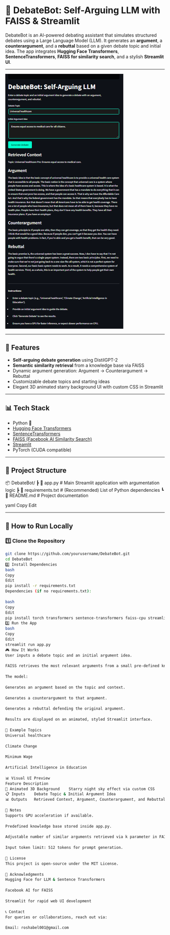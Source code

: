 # 🤖 DebateBot: Self-Arguing LLM with FAISS & Streamlit

DebateBot is an AI-powered debating assistant that simulates structured debates using a Large Language Model (LLM). It generates an **argument**, a **counterargument**, and a **rebuttal** based on a given debate topic and initial idea. The app integrates **Hugging Face Transformers**, **SentenceTransformers**, **FAISS for similarity search**, and a stylish **Streamlit UI**.

---

![image alt](https://github.com/AbelPriyakumarP/Debatebot-self_arguement-Project/blob/1cf1cfbb733b1f2797af85618d608ad9183bd0d4/Screenshot%202025-05-24%20212547.png)

---

## 📌 Features

- **Self-arguing debate generation** using DistilGPT-2
- **Semantic similarity retrieval** from a knowledge base via FAISS
- Dynamic argument generation: Argument → Counterargument → Rebuttal
- Customizable debate topics and starting ideas
- Elegant 3D animated starry background UI with custom CSS in Streamlit

---

## 📊 Tech Stack

- Python 🐍
- [Hugging Face Transformers](https://huggingface.co/docs/transformers/index)
- [SentenceTransformers](https://www.sbert.net/)
- [FAISS (Facebook AI Similarity Search)](https://github.com/facebookresearch/faiss)
- [Streamlit](https://streamlit.io/)
- PyTorch (CUDA compatible)

---

## 📂 Project Structure

📦 DebateBot/
┣ 📜 app.py # Main Streamlit application with argumentation logic
┣ 📜 requirements.txt # (Recommended) List of Python dependencies
┗ 📜 README.md # Project documentation

yaml
Copy
Edit

---

## 🚀 How to Run Locally

### 1️⃣ Clone the Repository  
```bash
git clone https://github.com/yourusername/DebateBot.git
cd DebateBot
2️⃣ Install Dependencies
bash
Copy
Edit
pip install -r requirements.txt
Dependencies (if no requirements.txt):

bash
Copy
Edit
pip install torch transformers sentence-transformers faiss-cpu streamlit
3️⃣ Run the App
bash
Copy
Edit
streamlit run app.py
🎮 How It Works
User inputs a debate topic and an initial argument idea.

FAISS retrieves the most relevant arguments from a small pre-defined knowledge base.

The model:

Generates an argument based on the topic and context.

Generates a counterargument to that argument.

Generates a rebuttal defending the original argument.

Results are displayed on an animated, styled Streamlit interface.

📖 Example Topics
Universal healthcare

Climate Change

Minimum Wage

Artificial Intelligence in Education

📊 Visual UI Preview
Feature	Description
🎨 Animated 3D Background	Starry night sky effect via custom CSS
📋 Inputs	Debate Topic & Initial Argument Idea
📊 Outputs	Retrieved Context, Argument, Counterargument, and Rebuttal

📌 Notes
Supports GPU acceleration if available.

Predefined knowledge base stored inside app.py.

Adjustable number of similar arguments retrieved via k parameter in FAISS search.

Input token limit: 512 tokens for prompt generation.

📃 License
This project is open-source under the MIT License.

🙌 Acknowledgments
Hugging Face for LLM & Sentence Transformers

Facebook AI for FAISS

Streamlit for rapid web UI development

📞 Contact
For queries or collaborations, reach out via:

Email: roshabel001@gmail.com
